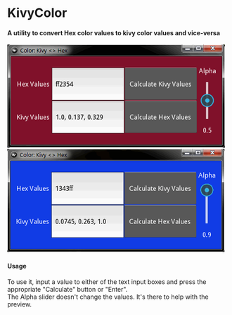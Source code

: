 # KivyColor
#### A utility to convert Hex color values to kivy color values and vice-versa
![example](screen.red.png)  
![example](screen.blue.png)

#### Usage
To use it, input a value to either of the text input boxes and press the appropriate 
"Calculate" button or "Enter".  
The Alpha slider doesn't change the values. It's there to help with the preview. 
